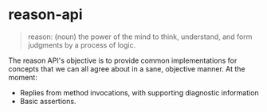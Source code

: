 # reason-api

> reason: (noun) the power of the mind to think, understand, and form judgments 
  by a process of logic.

The reason API's objective is to provide common implementations for concepts
that we can all agree about in a sane, objective manner. At the moment:

  - Replies from method invocations, with supporting diagnostic information
  - Basic assertions.
